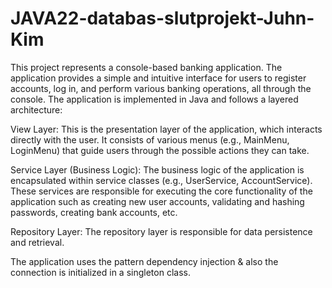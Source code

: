 # JAVA22-databas-slutprojekt-Juhn-Kim

This project represents a console-based banking application. 
The application provides a simple and intuitive interface for users to register accounts, log in, and perform various banking operations, all through the console.
The application is implemented in Java and follows a layered architecture:

View Layer: This is the presentation layer of the application, which interacts directly with the user. It consists of various menus (e.g., MainMenu, LoginMenu) that guide users through the possible actions they can take.

Service Layer (Business Logic): The business logic of the application is encapsulated within service classes (e.g., UserService, AccountService). These services are responsible for executing the core functionality of the application such as creating new user accounts, validating and hashing passwords, creating bank accounts, etc.

Repository Layer: The repository layer is responsible for data persistence and retrieval.

The application uses the pattern dependency injection & also the connection is initialized in a singleton class.
